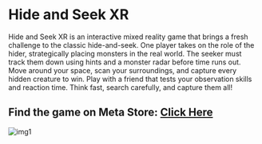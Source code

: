# Hide and Seek XR
Hide and Seek XR is an interactive mixed reality game that brings a fresh challenge to the classic hide-and-seek. One player takes on the role of the hider, strategically placing monsters in the real world. The seeker must track them down using hints and a monster radar before time runs out. Move around your space, scan your surroundings, and capture every hidden creature to win. Play with a friend that tests your observation skills and reaction time. Think fast, search carefully, and capture them all!

## Find the game on Meta Store: [Click Here](https://www.meta.com/en-gb/experiences/hide-and-seek-xr/9298487413552081/?require_login=true&utm_source=developer.oculus.com&utm_medium=oculusredirect#additional-contents)

![img1]([https://myoctocat.com/assets/images/base-octocat.svg](https://scontent.oculuscdn.com/v/t64.5771-25/491820502_1156924542843666_706306564009104443_n.jpg?stp=dst-jpg_q92_s1440x1440_tt6&_nc_cat=109&ccb=1-7&_nc_sid=6e7a0a&_nc_ohc=asOSwRghhncQ7kNvwHjftw-&_nc_oc=AdnZXCxuHooicLXKlQfJKGg3dQ4MScRuomInYE8LJ8i74WjN7yXjvkMKf8cVCZDueG4&_nc_zt=3&_nc_ht=scontent.oculuscdn.com&oh=00_AfIauVN3Q2vGL4TMwT_7U69ZTkkDJlFnPwzN1WLbcXsk-w&oe=682164DA))

